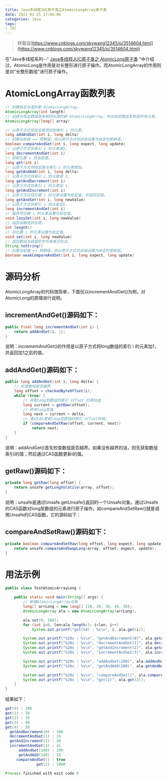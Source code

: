```yaml
---
title: Java多线程JUC原子类之AtomicLongArray原子类
date: 2021-01-25 17:04:06
categories: Java
tags: 
- JUC
---
```


> 转载自[https://www.cnblogs.com/skywang12345/p/3514604.html](https://www.cnblogs.com/skywang12345/p/3514604.html)

在"Java多线程系列--“ [Java多线程JUC原子类之 AtomicLong原子类](https://www.notion.so/Java-JUC-AtomicLong-842f5bea464847abbfee4d03a18ca99f) "中介绍过，AtomicLong是作用是对长整形进行原子操作。而AtomicLongArray的作用则是对"长整形数组"进行原子操作。

# AtomicLongArray函数列表

```java
// 创建给定长度的新 AtomicLongArray。
AtomicLongArray(int length)
// 创建与给定数组具有相同长度的新 AtomicLongArray，并从给定数组复制其所有元素。
AtomicLongArray(long[] array)

// 以原子方式将给定值添加到索引 i 的元素。
long addAndGet(int i, long delta)
// 如果当前值 == 预期值，则以原子方式将该值设置为给定的更新值。
boolean compareAndSet(int i, long expect, long update)
// 以原子方式将索引 i 的元素减1。
long decrementAndGet(int i)
// 获取位置 i 的当前值。
long get(int i)
// 以原子方式将给定值与索引 i 的元素相加。
long getAndAdd(int i, long delta)
// 以原子方式将索引 i 的元素减 1。
long getAndDecrement(int i)
// 以原子方式将索引 i 的元素加 1。
long getAndIncrement(int i)
// 以原子方式将位置 i 的元素设置为给定值，并返回旧值。
long getAndSet(int i, long newValue)
// 以原子方式将索引 i 的元素加1。
long incrementAndGet(int i)
// 最终将位置 i 的元素设置为给定值。
void lazySet(int i, long newValue)
// 返回该数组的长度。
int length()
// 将位置 i 的元素设置为给定值。
void set(int i, long newValue)
// 返回数组当前值的字符串表示形式。
String toString()
// 如果当前值 == 预期值，则以原子方式将该值设置为给定的更新值。
boolean weakCompareAndSet(int i, long expect, long update)
```

# 源码分析

AtomicLongArray的代码很简单，下面仅以incrementAndGet()为例，对AtomicLong的原理进行说明。

## incrementAndGet()源码如下：

```java
public final long incrementAndGet(int i) {
    return addAndGet(i, 1);
}
```

说明：incrementAndGet()的作用是以原子方式将long数组的索引 i 的元素加1，并返回加1之后的值。

## addAndGet()源码如下：

```java
public long addAndGet(int i, long delta) {
    // 检查数组是否越界
    long offset = checkedByteOffset(i);
    while (true) {
        // 获取long型数组的索引 offset 的原始值
        long current = getRaw(offset);
        // 修改long型值
        long next = current + delta;
        // 通过CAS更新long型数组的索引 offset的值。
        if (compareAndSetRaw(offset, current, next))
            return next;
    }
}
```

说明：addAndGet()首先检查数组是否越界。如果没有越界的话，则先获取数组索引i的值；然后通过CAS函数更新i的值。

## getRaw()源码如下：

```java
private long getRaw(long offset) {
    return unsafe.getLongVolatile(array, offset);
}
```

说明：unsafe是通过Unsafe.getUnsafe()返回的一个Unsafe对象。通过Unsafe的CAS函数对long型数组的元素进行原子操作。如compareAndSetRaw()就是调用Unsafe的CAS函数，它的源码如下：

## compareAndSetRaw()源码如下：

```java
private boolean compareAndSetRaw(long offset, long expect, long update) {
    return unsafe.compareAndSwapLong(array, offset, expect, update);
}
```

# 用法示例

```java
public class TestAtomicArrayLong {

    public static void main(String[] args) {
        // 新建AtomicLongArray对象
        long[] arrLong = new long[] {10, 20, 30, 40, 50};
        AtomicLongArray ala = new AtomicLongArray(arrLong);

        ala.set(0, 100);
        for (int i=0, len=ala.length(); i<len; i++)
            System.out.printf("get(%d) : %s\n", i, ala.get(i));

        System.out.printf("%20s : %s\n", "getAndDecrement(0)", ala.getAndDecrement(0));
        System.out.printf("%20s : %s\n", "decrementAndGet(1)", ala.decrementAndGet(1));
        System.out.printf("%20s : %s\n", "getAndIncrement(2)", ala.getAndIncrement(2));
        System.out.printf("%20s : %s\n", "incrementAndGet(3)", ala.incrementAndGet(3));

        System.out.printf("%20s : %s\n", "addAndGet(100)", ala.addAndGet(0, 100));
        System.out.printf("%20s : %s\n", "getAndAdd(100)", ala.getAndAdd(1, 100));

        System.out.printf("%20s : %s\n", "compareAndSet()", ala.compareAndSet(2, 31, 1000));
        System.out.printf("%20s : %s\n", "get(2)", ala.get(2));
    }
}
```

结果如下：

```java
get(0) : 100
get(1) : 20
get(2) : 30
get(3) : 40
get(4) : 50
  getAndDecrement(0) : 100
  decrementAndGet(1) : 19
  getAndIncrement(2) : 30
  incrementAndGet(3) : 41
      addAndGet(100) : 199
      getAndAdd(100) : 19
     compareAndSet() : true
              get(2) : 1000

Process finished with exit code 0
```